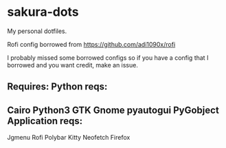 # sakura-dots
My personal dotfiles.

Rofi config borrowed from https://github.com/adi1090x/rofi

I probably missed some borrowed configs so if you have a config that I borrowed and you want credit, make an issue.

Requires:
  Python reqs:
  --
  Cairo
  Python3
  GTK
  Gnome
  pyautogui
  PyGobject
  Application reqs:
  --
  Jgmenu
  Rofi
  Polybar
  Kitty
  Neofetch
  Firefox
